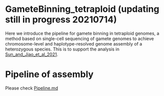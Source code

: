 GameteBinning_tetraploid (updating still in progress 20210714)
=
Here we introduce the pipeline for gamete binning in tetraploid genomes, a method based on single-cell sequencing of gamete genomes to achieve chromosome-level and haplotype-resolved genome assembly of a heterozygous species. This is to support the analysis in [Sun_and_Jiao_et_al_2021](https://www.biorxiv.org/content/10.1101/2021.05.15.444292v1).

Pipeline of assembly
=

Please check [Pipeline.md](https://github.com/schneebergerlab/GameteBinning_tetraploid/blob/master/Pipeline.md)
